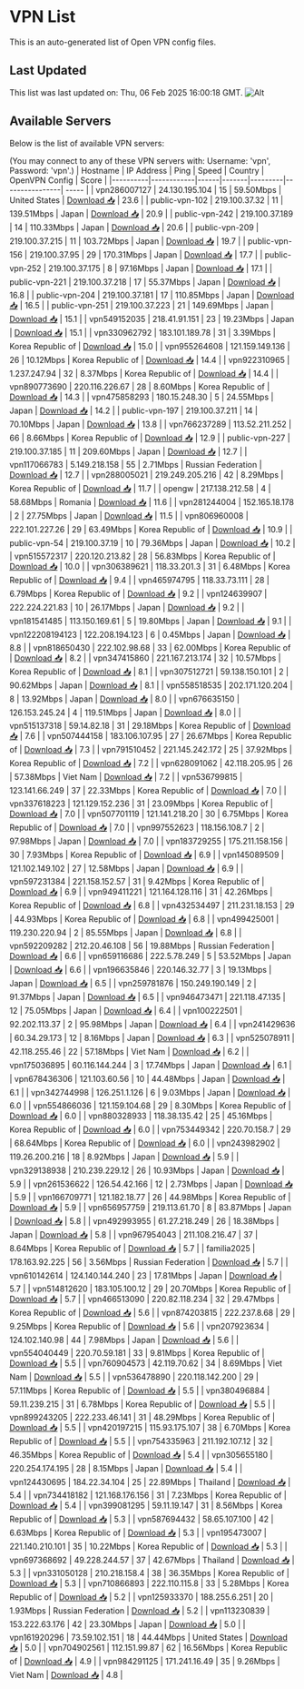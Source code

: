 # VPN List

This is an auto-generated list of Open VPN config files.

## Last Updated

This list was last updated on: Thu, 06 Feb 2025 16:00:18 GMT.
![Alt](https://repobeats.axiom.co/api/embed/186b98318ef1479477931607c1ad7d823f12451f.svg "Repobeats analytics image")

## Available Servers

Below is the list of available VPN servers:

(You may connect to any of these VPN servers with: Username: 'vpn', Password: 'vpn'.)
| Hostname | IP Address | Ping | Speed | Country | OpenVPN Config | Score |
|----------|------------|------|-------|---------|----------------| ----- |
| vpn286007127 | 24.130.195.104 | 15 | 59.50Mbps | United States | [Download 📥](./configs/server_0_US.ovpn) | 23.6 |
| public-vpn-102 | 219.100.37.32 | 11 | 139.51Mbps | Japan | [Download 📥](./configs/server_1_JP.ovpn) | 20.9 |
| public-vpn-242 | 219.100.37.189 | 14 | 110.33Mbps | Japan | [Download 📥](./configs/server_2_JP.ovpn) | 20.6 |
| public-vpn-209 | 219.100.37.215 | 11 | 103.72Mbps | Japan | [Download 📥](./configs/server_3_JP.ovpn) | 19.7 |
| public-vpn-156 | 219.100.37.95 | 29 | 170.31Mbps | Japan | [Download 📥](./configs/server_4_JP.ovpn) | 17.7 |
| public-vpn-252 | 219.100.37.175 | 8 | 97.16Mbps | Japan | [Download 📥](./configs/server_5_JP.ovpn) | 17.1 |
| public-vpn-221 | 219.100.37.218 | 17 | 55.37Mbps | Japan | [Download 📥](./configs/server_6_JP.ovpn) | 16.8 |
| public-vpn-204 | 219.100.37.181 | 17 | 110.85Mbps | Japan | [Download 📥](./configs/server_7_JP.ovpn) | 16.5 |
| public-vpn-251 | 219.100.37.223 | 21 | 149.69Mbps | Japan | [Download 📥](./configs/server_8_JP.ovpn) | 15.1 |
| vpn549152035 | 218.41.91.151 | 23 | 19.23Mbps | Japan | [Download 📥](./configs/server_9_JP.ovpn) | 15.1 |
| vpn330962792 | 183.101.189.78 | 31 | 3.39Mbps | Korea Republic of | [Download 📥](./configs/server_10_KR.ovpn) | 15.0 |
| vpn955264608 | 121.159.149.136 | 26 | 10.12Mbps | Korea Republic of | [Download 📥](./configs/server_11_KR.ovpn) | 14.4 |
| vpn922310965 | 1.237.247.94 | 32 | 8.37Mbps | Korea Republic of | [Download 📥](./configs/server_12_KR.ovpn) | 14.4 |
| vpn890773690 | 220.116.226.67 | 28 | 8.60Mbps | Korea Republic of | [Download 📥](./configs/server_13_KR.ovpn) | 14.3 |
| vpn475858293 | 180.15.248.30 | 5 | 24.55Mbps | Japan | [Download 📥](./configs/server_14_JP.ovpn) | 14.2 |
| public-vpn-197 | 219.100.37.211 | 14 | 70.10Mbps | Japan | [Download 📥](./configs/server_15_JP.ovpn) | 13.8 |
| vpn766237289 | 113.52.211.252 | 66 | 8.66Mbps | Korea Republic of | [Download 📥](./configs/server_16_KR.ovpn) | 12.9 |
| public-vpn-227 | 219.100.37.185 | 11 | 209.60Mbps | Japan | [Download 📥](./configs/server_17_JP.ovpn) | 12.7 |
| vpn117066783 | 5.149.218.158 | 55 | 2.71Mbps | Russian Federation | [Download 📥](./configs/server_18_RU.ovpn) | 12.7 |
| vpn288005021 | 219.249.205.216 | 42 | 8.29Mbps | Korea Republic of | [Download 📥](./configs/server_19_KR.ovpn) | 11.7 |
| opengw | 217.138.212.58 | 4 | 58.68Mbps | Romania | [Download 📥](./configs/server_20_RO.ovpn) | 11.6 |
| vpn281244004 | 152.165.18.178 | 2 | 27.75Mbps | Japan | [Download 📥](./configs/server_21_JP.ovpn) | 11.5 |
| vpn806960008 | 222.101.227.26 | 29 | 63.49Mbps | Korea Republic of | [Download 📥](./configs/server_22_KR.ovpn) | 10.9 |
| public-vpn-54 | 219.100.37.19 | 10 | 79.36Mbps | Japan | [Download 📥](./configs/server_23_JP.ovpn) | 10.2 |
| vpn515572317 | 220.120.213.82 | 28 | 56.83Mbps | Korea Republic of | [Download 📥](./configs/server_24_KR.ovpn) | 10.0 |
| vpn306389621 | 118.33.201.3 | 31 | 6.48Mbps | Korea Republic of | [Download 📥](./configs/server_25_KR.ovpn) | 9.4 |
| vpn465974795 | 118.33.73.111 | 28 | 6.79Mbps | Korea Republic of | [Download 📥](./configs/server_26_KR.ovpn) | 9.2 |
| vpn124639907 | 222.224.221.83 | 10 | 26.17Mbps | Japan | [Download 📥](./configs/server_27_JP.ovpn) | 9.2 |
| vpn181541485 | 113.150.169.61 | 5 | 19.80Mbps | Japan | [Download 📥](./configs/server_28_JP.ovpn) | 9.1 |
| vpn122208194123 | 122.208.194.123 | 6 | 0.45Mbps | Japan | [Download 📥](./configs/server_29_JP.ovpn) | 8.8 |
| vpn818650430 | 222.102.98.68 | 33 | 62.00Mbps | Korea Republic of | [Download 📥](./configs/server_30_KR.ovpn) | 8.2 |
| vpn347415860 | 221.167.213.174 | 32 | 10.57Mbps | Korea Republic of | [Download 📥](./configs/server_31_KR.ovpn) | 8.1 |
| vpn307512721 | 59.138.150.101 | 2 | 90.62Mbps | Japan | [Download 📥](./configs/server_32_JP.ovpn) | 8.1 |
| vpn558518535 | 202.171.120.204 | 8 | 13.92Mbps | Japan | [Download 📥](./configs/server_33_JP.ovpn) | 8.0 |
| vpn676635150 | 126.153.245.24 | 4 | 119.51Mbps | Japan | [Download 📥](./configs/server_34_JP.ovpn) | 8.0 |
| vpn515137318 | 59.14.82.18 | 31 | 29.18Mbps | Korea Republic of | [Download 📥](./configs/server_35_KR.ovpn) | 7.6 |
| vpn507444158 | 183.106.107.95 | 27 | 26.67Mbps | Korea Republic of | [Download 📥](./configs/server_36_KR.ovpn) | 7.3 |
| vpn791510452 | 221.145.242.172 | 25 | 37.92Mbps | Korea Republic of | [Download 📥](./configs/server_37_KR.ovpn) | 7.2 |
| vpn628091062 | 42.118.205.95 | 26 | 57.38Mbps | Viet Nam | [Download 📥](./configs/server_38_VN.ovpn) | 7.2 |
| vpn536799815 | 123.141.66.249 | 37 | 22.33Mbps | Korea Republic of | [Download 📥](./configs/server_39_KR.ovpn) | 7.0 |
| vpn337618223 | 121.129.152.236 | 31 | 23.09Mbps | Korea Republic of | [Download 📥](./configs/server_40_KR.ovpn) | 7.0 |
| vpn507701119 | 121.141.218.20 | 30 | 6.75Mbps | Korea Republic of | [Download 📥](./configs/server_41_KR.ovpn) | 7.0 |
| vpn997552623 | 118.156.108.7 | 2 | 97.98Mbps | Japan | [Download 📥](./configs/server_42_JP.ovpn) | 7.0 |
| vpn183729255 | 175.211.158.156 | 30 | 7.93Mbps | Korea Republic of | [Download 📥](./configs/server_43_KR.ovpn) | 6.9 |
| vpn145089509 | 121.102.149.102 | 27 | 12.58Mbps | Japan | [Download 📥](./configs/server_44_JP.ovpn) | 6.9 |
| vpn597231384 | 221.158.152.57 | 31 | 9.42Mbps | Korea Republic of | [Download 📥](./configs/server_45_KR.ovpn) | 6.9 |
| vpn949411221 | 121.164.128.116 | 31 | 42.26Mbps | Korea Republic of | [Download 📥](./configs/server_46_KR.ovpn) | 6.8 |
| vpn432534497 | 211.231.18.153 | 29 | 44.93Mbps | Korea Republic of | [Download 📥](./configs/server_47_KR.ovpn) | 6.8 |
| vpn499425001 | 119.230.220.94 | 2 | 85.55Mbps | Japan | [Download 📥](./configs/server_48_JP.ovpn) | 6.8 |
| vpn592209282 | 212.20.46.108 | 56 | 19.88Mbps | Russian Federation | [Download 📥](./configs/server_49_RU.ovpn) | 6.6 |
| vpn659116686 | 222.5.78.249 | 5 | 53.52Mbps | Japan | [Download 📥](./configs/server_50_JP.ovpn) | 6.6 |
| vpn196635846 | 220.146.32.77 | 3 | 19.13Mbps | Japan | [Download 📥](./configs/server_51_JP.ovpn) | 6.5 |
| vpn259781876 | 150.249.190.149 | 2 | 91.37Mbps | Japan | [Download 📥](./configs/server_52_JP.ovpn) | 6.5 |
| vpn946473471 | 221.118.47.135 | 12 | 75.05Mbps | Japan | [Download 📥](./configs/server_53_JP.ovpn) | 6.4 |
| vpn100222501 | 92.202.113.37 | 2 | 95.98Mbps | Japan | [Download 📥](./configs/server_54_JP.ovpn) | 6.4 |
| vpn241429636 | 60.34.29.173 | 12 | 8.16Mbps | Japan | [Download 📥](./configs/server_55_JP.ovpn) | 6.3 |
| vpn525078911 | 42.118.255.46 | 22 | 57.18Mbps | Viet Nam | [Download 📥](./configs/server_56_VN.ovpn) | 6.2 |
| vpn175036895 | 60.116.144.244 | 3 | 17.74Mbps | Japan | [Download 📥](./configs/server_57_JP.ovpn) | 6.1 |
| vpn678436306 | 121.103.60.56 | 10 | 44.48Mbps | Japan | [Download 📥](./configs/server_58_JP.ovpn) | 6.1 |
| vpn342744998 | 126.251.1.126 | 6 | 9.03Mbps | Japan | [Download 📥](./configs/server_59_JP.ovpn) | 6.0 |
| vpn554866036 | 121.159.104.68 | 29 | 8.30Mbps | Korea Republic of | [Download 📥](./configs/server_60_KR.ovpn) | 6.0 |
| vpn880328933 | 118.38.135.42 | 25 | 45.16Mbps | Korea Republic of | [Download 📥](./configs/server_61_KR.ovpn) | 6.0 |
| vpn753449342 | 220.70.158.7 | 29 | 68.64Mbps | Korea Republic of | [Download 📥](./configs/server_62_KR.ovpn) | 6.0 |
| vpn243982902 | 119.26.200.216 | 18 | 8.92Mbps | Japan | [Download 📥](./configs/server_63_JP.ovpn) | 5.9 |
| vpn329138938 | 210.239.229.12 | 26 | 10.93Mbps | Japan | [Download 📥](./configs/server_64_JP.ovpn) | 5.9 |
| vpn261536622 | 126.54.42.166 | 12 | 2.73Mbps | Japan | [Download 📥](./configs/server_65_JP.ovpn) | 5.9 |
| vpn166709771 | 121.182.18.77 | 26 | 44.98Mbps | Korea Republic of | [Download 📥](./configs/server_66_KR.ovpn) | 5.9 |
| vpn656957759 | 219.113.61.70 | 8 | 83.87Mbps | Japan | [Download 📥](./configs/server_67_JP.ovpn) | 5.8 |
| vpn492993955 | 61.27.218.249 | 26 | 18.38Mbps | Japan | [Download 📥](./configs/server_68_JP.ovpn) | 5.8 |
| vpn967954043 | 211.108.216.47 | 37 | 8.64Mbps | Korea Republic of | [Download 📥](./configs/server_69_KR.ovpn) | 5.7 |
| familia2025 | 178.163.92.225 | 56 | 3.56Mbps | Russian Federation | [Download 📥](./configs/server_70_RU.ovpn) | 5.7 |
| vpn610142614 | 124.140.144.240 | 23 | 17.81Mbps | Japan | [Download 📥](./configs/server_71_JP.ovpn) | 5.7 |
| vpn514812620 | 183.105.100.12 | 29 | 20.70Mbps | Korea Republic of | [Download 📥](./configs/server_72_KR.ovpn) | 5.7 |
| vpn466513090 | 220.82.118.234 | 32 | 29.47Mbps | Korea Republic of | [Download 📥](./configs/server_73_KR.ovpn) | 5.6 |
| vpn874203815 | 222.237.8.68 | 29 | 9.25Mbps | Korea Republic of | [Download 📥](./configs/server_74_KR.ovpn) | 5.6 |
| vpn207923634 | 124.102.140.98 | 44 | 7.98Mbps | Japan | [Download 📥](./configs/server_75_JP.ovpn) | 5.6 |
| vpn554040449 | 220.70.59.181 | 33 | 9.81Mbps | Korea Republic of | [Download 📥](./configs/server_76_KR.ovpn) | 5.5 |
| vpn760904573 | 42.119.70.62 | 34 | 8.69Mbps | Viet Nam | [Download 📥](./configs/server_77_VN.ovpn) | 5.5 |
| vpn536478890 | 220.118.142.200 | 29 | 57.11Mbps | Korea Republic of | [Download 📥](./configs/server_78_KR.ovpn) | 5.5 |
| vpn380496884 | 59.11.239.215 | 31 | 6.78Mbps | Korea Republic of | [Download 📥](./configs/server_79_KR.ovpn) | 5.5 |
| vpn899243205 | 222.233.46.141 | 31 | 48.29Mbps | Korea Republic of | [Download 📥](./configs/server_80_KR.ovpn) | 5.5 |
| vpn420197215 | 115.93.175.107 | 38 | 6.70Mbps | Korea Republic of | [Download 📥](./configs/server_81_KR.ovpn) | 5.5 |
| vpn754335963 | 211.192.107.12 | 32 | 46.35Mbps | Korea Republic of | [Download 📥](./configs/server_82_KR.ovpn) | 5.4 |
| vpn305655180 | 220.254.174.195 | 28 | 8.15Mbps | Japan | [Download 📥](./configs/server_83_JP.ovpn) | 5.4 |
| vpn124430695 | 184.22.34.104 | 25 | 22.89Mbps | Thailand | [Download 📥](./configs/server_84_TH.ovpn) | 5.4 |
| vpn734418182 | 121.168.176.156 | 31 | 7.23Mbps | Korea Republic of | [Download 📥](./configs/server_85_KR.ovpn) | 5.4 |
| vpn399081295 | 59.11.19.147 | 31 | 8.56Mbps | Korea Republic of | [Download 📥](./configs/server_86_KR.ovpn) | 5.3 |
| vpn587694432 | 58.65.107.100 | 42 | 6.63Mbps | Korea Republic of | [Download 📥](./configs/server_87_KR.ovpn) | 5.3 |
| vpn195473007 | 221.140.210.101 | 35 | 10.22Mbps | Korea Republic of | [Download 📥](./configs/server_88_KR.ovpn) | 5.3 |
| vpn697368692 | 49.228.244.57 | 37 | 42.67Mbps | Thailand | [Download 📥](./configs/server_89_TH.ovpn) | 5.3 |
| vpn331050128 | 210.218.158.4 | 38 | 36.35Mbps | Korea Republic of | [Download 📥](./configs/server_90_KR.ovpn) | 5.3 |
| vpn710866893 | 222.110.115.8 | 33 | 5.28Mbps | Korea Republic of | [Download 📥](./configs/server_91_KR.ovpn) | 5.2 |
| vpn125933370 | 188.255.6.251 | 20 | 1.93Mbps | Russian Federation | [Download 📥](./configs/server_92_RU.ovpn) | 5.2 |
| vpn113230839 | 153.222.63.176 | 42 | 23.30Mbps | Japan | [Download 📥](./configs/server_93_JP.ovpn) | 5.0 |
| vpn161920296 | 73.59.102.151 | 18 | 44.44Mbps | United States | [Download 📥](./configs/server_94_US.ovpn) | 5.0 |
| vpn704902561 | 112.151.99.87 | 62 | 16.56Mbps | Korea Republic of | [Download 📥](./configs/server_95_KR.ovpn) | 4.9 |
| vpn984291125 | 171.241.16.49 | 35 | 9.26Mbps | Viet Nam | [Download 📥](./configs/server_96_VN.ovpn) | 4.8 |
